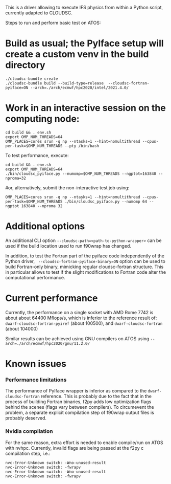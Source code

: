 This is a driver allowing to execute IFS physics from within a Python script, currently adapted to CLOUDSC.

Steps to run and perform basic test  on ATOS:
# Build as usual; the PyIface setup will create a custom venv in the build directory
```
./cloudsc-bundle create
./cloudsc-bundle build --build-type=release  --cloudsc-fortran-pyiface=ON --arch=./arch/ecmwf/hpc2020/intel/2021.4.0/
```
# Work in an interactive session on the computing node:
```
cd build && . env.sh
export OMP_NUM_THREADS=64
OMP_PLACES=cores srun -q np --ntasks=1 --hint=nomultithread --cpus-per-task=$OMP_NUM_THREADS --pty /bin/bash 
```
To test performance, execute:
```
cd build && . env.sh
export OMP_NUM_THREADS=64
./bin/cloudsc_pyiface.py --numomp=$OMP_NUM_THREADS --ngptot=163840 --nproma=32
```
#or, alternatively, submit the non-interactive test job using:
```
OMP_PLACES=cores srun -q np --ntasks=1 --hint=nomultithread --cpus-per-task=$OMP_NUM_THREADS ./bin/cloudsc_pyiface.py --numomp 64 --ngptot 163840 --nproma 32
```

# Additional options
An additional CLI option ``--cloudsc-path=<path-to-python-wrapper>``
can be used if the build location used to run f90wrap has changed.

In addition, to test the Fortran part of the pyiface code independently of the Python driver, 
`` --cloudsc-fortran-pyiface-binary=ON`` option can be used to build Fortran-only binary, mimicking
regular cloudsc-fortran structure. This in particular allows to test if the slight modifications 
to Fortran code alter the computational performance.

# Current performance
Currently, the performance on a single socket with AMD Rome 7742 is about about 64400 Mflops/s, 
which is inferior to the reference result of:
`dwarf-cloudsc-fortran-pyiref` (about 100500), and
`dwarf-cloudsc-fortran` (about 104000)

Similar results can be achieved using GNU compilers on ATOS using `--arch=./arch/ecmwf/hpc2020/gnu/11.2.0/`

# Known issues

### Performance limitations
The performance of PyIface wrapper is inferior as compared to the
`dwarf-cloudsc-fortran` reference. This is probably due to the fact that in
the process of building Fortran binaries, f2py adds low optimization
flags behind the scenes (flags vary between compilers). To
circumevent the problem, a separate explicit compilation step of
f90wrap output files is probably deserved.

### Nvidia compilation
For the same reason, extra effort is needed to enable compile/run on
ATOS with nvhpc. Currently, invalid flags are being passed at the
f2py c compilation step, i.e.:
```
nvc-Error-Unknown switch: -Wno-unused-result
nvc-Error-Unknown switch: -fwrapv
nvc-Error-Unknown switch: -Wno-unused-result
nvc-Error-Unknown switch: -fwrapv
```
